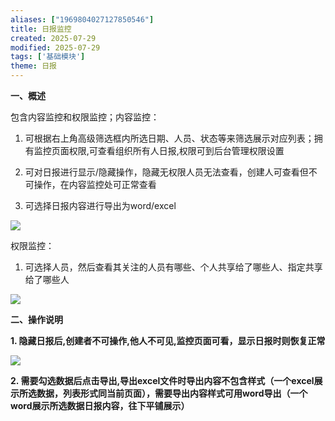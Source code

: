 ```yaml
---
aliases: ["1969804027127850546"]
title: 日报监控
created: 2025-07-29
modified: 2025-07-29
tags: ['基础模块']
theme: 日报
---
```


**一、概述**

包含内容监控和权限监控；内容监控：

1. 可根据右上角高级筛选框内所选日期、人员、状态等来筛选展示对应列表；拥有监控页面权限,可查看组织所有人日报,权限可到后台管理权限设置

2. 可对日报进行显示/隐藏操作，隐藏无权限人员无法查看，创建人可查看但不可操作，在内容监控处可正常查看

3. 可选择日报内容进行导出为word/excel

![](https://myhelpdoc.oss-cn-heyuan.aliyuncs.com/mdimages/3bde56a2204f17ad12862e7d9c50c530.jpg)

权限监控：

1. 可选择人员，然后查看其关注的人员有哪些、个人共享给了哪些人、指定共享给了哪些人

![](https://myhelpdoc.oss-cn-heyuan.aliyuncs.com/mdimages/6ca6c28dce65b08834c7a4354b6af3b9.jpg)

**二、操作说明**

**1. 隐藏日报后,创建者不可操作,他人不可见,监控页面可看，显示日报时则恢复正常**

![](https://myhelpdoc.oss-cn-heyuan.aliyuncs.com/mdimages/b5b618954f391d8285e2962e261c4f4c.jpg)

**2. 需要勾选数据后点击导出,导出excel文件时导出内容不包含样式（一个excel展示所选数据，列表形式同当前页面），需要导出内容样式可用word导出（一个word展示所选数据日报内容，往下平铺展示）**

